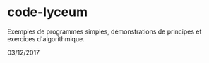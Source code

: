 # code-lyceum
Exemples de programmes simples, démonstrations de principes et exercices d'algorithmique.

03/12/2017
